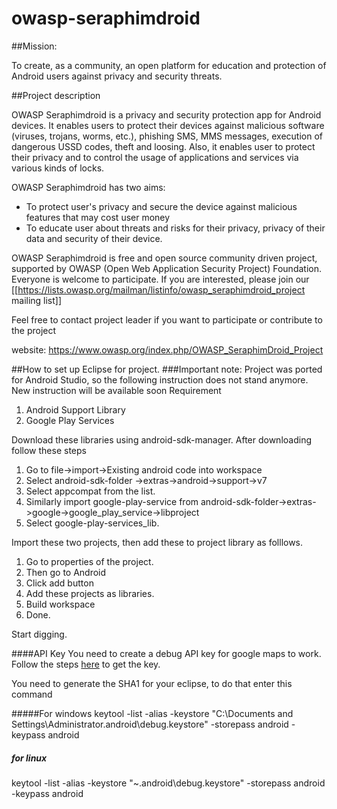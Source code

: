 owasp-seraphimdroid
===================

##Mission:

To create, as a community, an open platform for education and protection of Android users against privacy and security threats.

##Project description

OWASP Seraphimdroid is a privacy and security protection app for Android devices. It enables users to protect their devices against malicious software (viruses, trojans, worms, etc.), phishing SMS, MMS messages, execution of dangerous USSD codes, theft and loosing. Also, it enables user to protect their privacy and to control the usage of applications and services via various kinds of locks.

OWASP Seraphimdroid has two aims:
- To protect user's privacy and secure the device against malicious features that may cost user money
- To educate user about threats and risks for their privacy, privacy of their data and security of their device.

OWASP Seraphimdroid is free and open source community driven project, supported by OWASP (Open Web Application Security Project) Foundation. Everyone is welcome to participate. If you are interested, please join our [[https://lists.owasp.org/mailman/listinfo/owasp_seraphimdroid_project mailing list]] 

Feel free to contact project leader if you want to participate or contribute to the project 

website: https://www.owasp.org/index.php/OWASP_SeraphimDroid_Project


##How to set up Eclipse for project.
###Important note: Project was ported for Android Studio, so the following instruction does not stand anymore. New instruction will be available soon
  Requirement
  1. Android Support Library
  2. Google Play Services

Download these libraries using android-sdk-manager.
After downloading follow these steps
  1. Go to file->import->Existing android code into workspace
  2. Select android-sdk-folder ->extras->android->support->v7
  3. Select appcompat from the list.
  4. Similarly import google-play-service from android-sdk-folder->extras->google->google_play_service->libproject
  5. Select google-play-services_lib.

Import these two projects, then add these to project library as folllows.

  1. Go to properties of the project.
  2. Then go to Android
  3. Click add button
  4. Add these projects as libraries.
  5. Build workspace
  6. Done.

Start digging.


####API Key
You need to create a debug API key for google maps to work. Follow the steps [here](https://developers.google.com/maps/documentation/android/start) to get the key.

You need to generate the SHA1 for your eclipse, to do that enter this command 

#####For windows
keytool -list -alias -keystore "C:\Documents
and Settings\Administrator\.android\debug.keystore" -storepass android -keypass
android

##### for linux
keytool -list -alias -keystore "~\.android\debug.keystore" -storepass android -keypass
android



